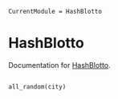 ```@meta
CurrentModule = HashBlotto
```

# HashBlotto

Documentation for [HashBlotto](https://github.com/mmcmanus1/HashBlotto.jl).

```@index
```

```@docs
all_random(city)
```

